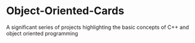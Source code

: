 # Object-Oriented-Cards
A significant series of projects highlighting the basic concepts of C++ and object oriented programming
